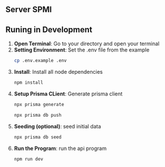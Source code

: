## Server SPMI

## Runing in Development
1. **Open Terminal**: Go to your directory and open your terminal
2. **Setting Environment**: Set the .env file from the example
   ```bash
   cp .env.example .env
   ```
3. **Install**: Install all node dependencies
   ```bash
   npm install
   ```
3. **Setup Prisma CLient**: Generate prisma client
   ```bash
   npx prisma generate
   ```
   ```bash
   npx prisma db push
   ```
3. **Seeding (optional)**: seed initial data
   ```bash
   npx prisma db seed
   ```
3. **Run the Program**: run the api program
   ```bash
   npm run dev
   ```
